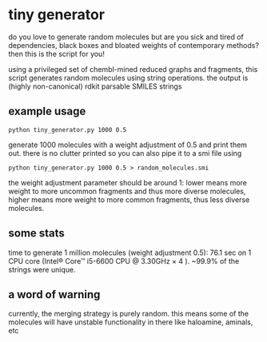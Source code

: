 # tiny generator

do you love to generate random molecules but are you sick and tired of dependencies, black boxes and bloated weights of contemporary methods? then this is the script for you!

using a privileged set of chembl-mined reduced graphs and fragments, this script generates random molecules using string operations. the output is (highly non-canonical) rdkit parsable SMILES strings

## example usage

```python tiny_generator.py 1000 0.5```

generate 1000 molecules with a weight adjustment of 0.5 and print them out. there is no clutter printed so you can also pipe it to a smi file using

```python tiny_generator.py 1000 0.5 > random_molecules.smi```

the weight adjustment parameter should be around 1: lower means more weight to more uncommon fragments and thus more diverse molecules, higher means more weight to more common fragments, thus less diverse molecules.

## some stats
time to generate 1 million molecules (weight adjustment 0.5): 76.1 sec on 1 CPU core (Intel® Core™ i5-6600 CPU @ 3.30GHz × 4 ). ~99.9% of the strings were unique.

## a word of warning
currently, the merging strategy is purely random. this means some of the molecules will have unstable functionality in there like haloamine, aminals, etc
